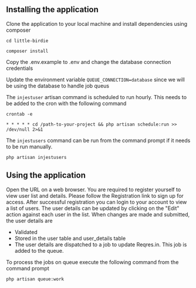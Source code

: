 ## Installing the application
Clone the application to your local machine and install dependencies using composer

`cd little-birdie`

`composer install` 


Copy the .env.example to .env and change the database connection credentials

Update the environment variable `QUEUE_CONNECTION=database` since we will be using the database to handle job queus

The `injestuser` artisan command is scheduled to run hourly. This needs to be added to the cron with the following command

`crontab -e`

`* * * * * cd /path-to-your-project && php artisan schedule:run >> /dev/null 2>&1`

The `injestusers` command can be run from the command prompt if it needs to be run manually.

`php artisan injestusers`

## Using the application
Open the URL on a web browser. You are required to register yourself to view user list and details. Please follow the Registration link to sign up for access. After successful registration you can login to your account to view a list of users. The user details can be updated by clicking on the "Edit" action against each user in the list. When changes are made and submitted, the user details are
- Validated
- Stored in the user table and user_details table
- The user details are dispatched to a job to update Reqres.in. This job is added to the queue.

To process the jobs on queue execute the following command from the command prompt

`php artisan queue:work`
